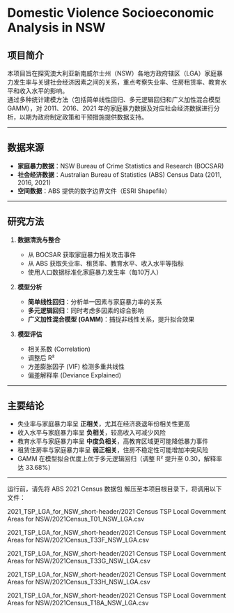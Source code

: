 # Domestic Violence Socioeconomic Analysis in NSW

## 项目简介
本项目旨在探究澳大利亚新南威尔士州（NSW）各地方政府辖区（LGA）家庭暴力发生率与关键社会经济因素之间的关系，重点考察失业率、住房租赁率、教育水平和收入水平的影响。  
通过多种统计建模方法（包括简单线性回归、多元逻辑回归和广义加性混合模型 GAMM），对 2011、2016、2021 年的家庭暴力数据及对应社会经济数据进行分析，以期为政府制定政策和干预措施提供数据支持。

---

## 数据来源
- **家庭暴力数据**：NSW Bureau of Crime Statistics and Research (BOCSAR)  
- **社会经济数据**：Australian Bureau of Statistics (ABS) Census Data (2011, 2016, 2021)  
- **空间数据**：ABS 提供的数字边界文件（ESRI Shapefile）

---

## 研究方法
1. **数据清洗与整合**  
   - 从 BOCSAR 获取家庭暴力相关攻击事件  
   - 从 ABS 获取失业率、租赁率、教育水平、收入水平等指标  
   - 使用人口数据标准化家庭暴力发生率（每10万人）

2. **模型分析**  
   - **简单线性回归**：分析单一因素与家庭暴力率的关系  
   - **多元逻辑回归**：同时考虑多因素的综合影响  
   - **广义加性混合模型 (GAMM)**：捕捉非线性关系，提升拟合效果  

3. **模型评估**  
   - 相关系数 (Correlation)  
   - 调整后 R²  
   - 方差膨胀因子 (VIF) 检测多重共线性  
   - 偏差解释率 (Deviance Explained)

---

## 主要结论
- 失业率与家庭暴力率呈 **正相关**，尤其在经济衰退年份相关性更高  
- 收入水平与家庭暴力率呈 **负相关**，较高收入可减少风险  
- 教育水平与家庭暴力率呈 **中度负相关**，高教育区域更可能降低暴力事件  
- 租赁住房率与家庭暴力率呈 **弱正相关**，住房不稳定性可能增加冲突风险  
- GAMM 在模型拟合优度上优于多元逻辑回归（调整 R² 提升至 0.30，解释率达 33.68%）

----------------------------------------------------------------------------------------

运行前，请先将 ABS 2021 Census 数据包 解压至本项目根目录下，将调用以下文件：

2021_TSP_LGA_for_NSW_short-header/2021 Census TSP Local Government Areas for NSW/2021Census_T01_NSW_LGA.csv

2021_TSP_LGA_for_NSW_short-header/2021 Census TSP Local Government Areas for NSW/2021Census_T33F_NSW_LGA.csv

2021_TSP_LGA_for_NSW_short-header/2021 Census TSP Local Government Areas for NSW/2021Census_T33G_NSW_LGA.csv

2021_TSP_LGA_for_NSW_short-header/2021 Census TSP Local Government Areas for NSW/2021Census_T33H_NSW_LGA.csv

2021_TSP_LGA_for_NSW_short-header/2021 Census TSP Local Government Areas for NSW/2021Census_T18A_NSW_LGA.csv
